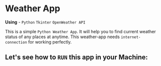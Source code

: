# Weather App
**Using** - `Python`  `Tkinter`  `OpenWeather API`

This is a simple `Python Weather App`. It will help you to find current weather status of any places at anytime. This weather-app needs `internet-connection` for working perfectly.

## Let's see how to `RUN` this app in your Machine:
